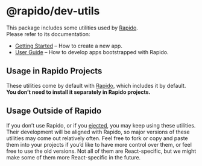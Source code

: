 # @rapido/dev-utils

This package includes some utilities used by [Rapido](https://github.com/rapidojs/rapido).<br>
Please refer to its documentation:

- [Getting Started](https://rapidojs.dev/docs/getting-started) – How to create a new app.
- [User Guide](https://rapidojs.dev/) – How to develop apps bootstrapped with Rapido.

## Usage in Rapido Projects

These utilities come by default with [Rapido](https://github.com/rapidojs/rapido), which includes it by default. **You don’t need to install it separately in Rapido projects.**

## Usage Outside of Rapido

If you don’t use Rapido, or if you [ejected](https://rapidojs.dev/docs/available-scripts#npm-run-eject), you may keep using these utilities. Their development will be aligned with Rapido, so major versions of these utilities may come out relatively often. Feel free to fork or copy and paste them into your projects if you’d like to have more control over them, or feel free to use the old versions. Not all of them are React-specific, but we might make some of them more React-specific in the future.
